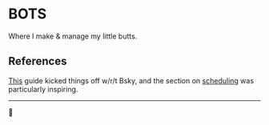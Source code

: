 # BOTS

Where I make & manage my little butts.

## References

[This](https://philna.sh/blog/2023/05/01/build-bots-on-bluesky-with-typescript/) guide kicked things off w/r/t Bsky, and the section on [scheduling](https://philna.sh/blog/2023/05/01/build-bots-on-bluesky-with-typescript/#scheduling-with-github-actions) was particularly inspiring.

---

🍑
